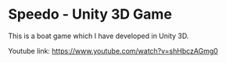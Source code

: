 # Speedo - Unity 3D Game
This is a boat game which I have developed in Unity 3D.

Youtube link: https://www.youtube.com/watch?v=shHbczAGmg0
